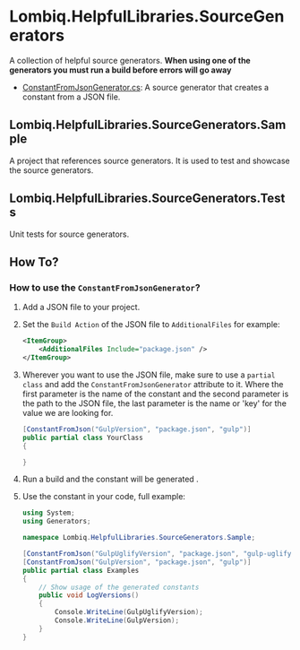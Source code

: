 # Lombiq.HelpfulLibraries.SourceGenerators

A collection of helpful source generators.
**When using one of the generators you must run a build before errors will go away**

- [ConstantFromJsonGenerator.cs](ConstantFromJsonGenerator.cs): A source generator that creates a constant from a JSON file.

## Lombiq.HelpfulLibraries.SourceGenerators.Sample

A project that references source generators. It is used to test and showcase the source generators.

## Lombiq.HelpfulLibraries.SourceGenerators.Tests

Unit tests for source generators.

## How To?

### How to use the `ConstantFromJsonGenerator`?

1. Add a JSON file to your project.
2. Set the `Build Action` of the JSON file to `AdditionalFiles` for example:

   ```xml
   <ItemGroup>
       <AdditionalFiles Include="package.json" />
   </ItemGroup>
   ```

3. Wherever you want to use the JSON file, make sure to use a `partial class` and add the `ConstantFromJsonGenerator` attribute to it.
Where the first parameter is the name of the constant and the second parameter is the path to the JSON file, the last parameter is the name or 'key' for the value we are looking for.

   ```csharp
   [ConstantFromJson("GulpVersion", "package.json", "gulp")]
   public partial class YourClass
   {

   }
   ```

4. Run a build and the constant will be generated .
5. Use the constant in your code, full example:

    ```csharp
   using System;
   using Generators;
   
   namespace Lombiq.HelpfulLibraries.SourceGenerators.Sample;
   
   [ConstantFromJson("GulpUglifyVersion", "package.json", "gulp-uglify")]
   [ConstantFromJson("GulpVersion", "package.json", "gulp")]
   public partial class Examples
   {
        // Show usage of the generated constants
        public void LogVersions()
        {
            Console.WriteLine(GulpUglifyVersion);
            Console.WriteLine(GulpVersion);
        }
   }
    ```
